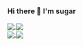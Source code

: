 ### Hi there 👋 I'm sugar

<a href="https://github.com/anuraghazra/github-readme-stats" target="_blank">
  <img align="center" name="ATQQ's github stats" src="https://github-readme-stats.vercel.app/api?username=atqq&show_icons=true" />
</a>

<a href="https://github.com/atqq/atqq">
  <img align="center" src="https://github-readme-stats.vercel.app/api/top-langs/?username=atqq&layout=compact" />
</a>
<br/>
<a href="https://github.com/atqq/sugar-blog">
  <img align="center" src="https://github-readme-stats.anuraghazra1.vercel.app/api/pin/?username=atqq&repo=sugar-blog" />
</a>

<a href="https://github.com/atqq/easypicker-webpack">
  <img align="center" src="https://github-readme-stats.anuraghazra1.vercel.app/api/pin/?username=atqq&repo=easypicker-webpack" />
</a>
